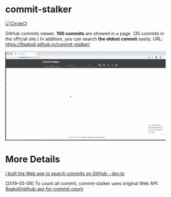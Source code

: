 # commit-stalker

[![CircleCI](https://circleci.com/gh/9sako6/commit-stalker.svg?style=svg)](https://circleci.com/gh/9sako6/commit-stalker)

GitHub commits viewer.
**100 commits** are showed in a page. (35 commits in the official site.)
In addition, you can search **the oldest commit** easily.
URL: https://9sako6.github.io/commit-stalker/

![demo](figs/sample.gif)


# More Details
[I built the Web app to search commits on GitHub - dev.to](https://dev.to/9sako6/i-built-the-web-app-to-search-commits-on-github-3l82)

[2019-05-06]
To count all commit, commit-stalker uses original Web API: [9sako6/github-api-for-commit-count](https://github.com/9sako6/github-api-for-commit-count)